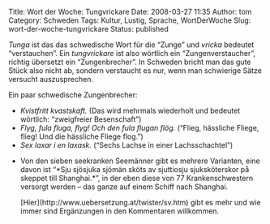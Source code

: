 Title: Wort der Woche: Tungvrickare
Date: 2008-03-27 11:35
Author: tom
Category: Schweden
Tags: Kultur, Lustig, Sprache, WortDerWoche
Slug: wort-der-woche-tungvrickare
Status: published

*Tunga* ist das das schwedische Wort für die “Zunge” und *vricka*
bedeutet “verstauchen”. Ein *tungvrickare* ist also wörtlich ein
“Zungenverstaucher”, richtig übersetzt ein “Zungenbrecher”. In Schweden
bricht man das gute Stück also nicht ab, sondern verstaucht es nur, wenn
man schwierige Sätze versucht auszusprechen.

Ein paar schwedische Zungenbrecher:

-   *Kvistfritt kvastskaft.* (Das wird mehrmals wiederholt und bedeutet
    wörtlich: “zweigfreier Besenschaft”)
-   *Flyg, fula fluga, flyg! Och den fula flugan flög.* (“Flieg,
    hässliche Fliege, flieg! Und die hässliche Fliege flog.”)
-   *Sex laxar i en laxask.* (“Sechs Lachse in einer Lachsschachtel”)

<ul>
<li>
Von den sieben seekranken Seemänner gibt es mehrere Varianten, eine
davon ist “*Sju sjösjuka sjömän sköts av sjuttiosju sjuksköterskor på
skeppet till Shanghai.*”, in der eben diese von 77 Krankenschwestern
versorgt werden – das ganze auf einem Schiff nach Shanghai.

</p>
[Hier](http://www.uebersetzung.at/twister/sv.htm) gibt es mehr und wie
immer sind Ergänzungen in den Kommentaren willkommen.

